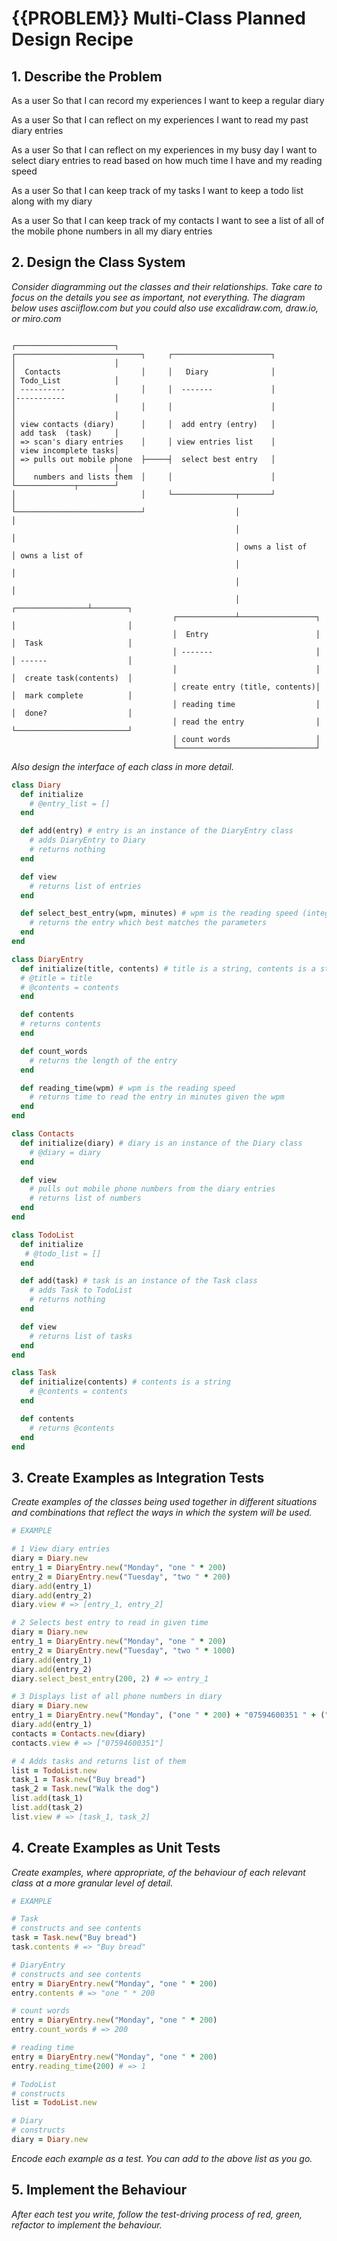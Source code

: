 # {{PROBLEM}} Multi-Class Planned Design Recipe

## 1. Describe the Problem

As a user
So that I can record my experiences
I want to keep a regular diary

As a user
So that I can reflect on my experiences
I want to read my past diary entries

As a user
So that I can reflect on my experiences in my busy day
I want to select diary entries to read based on how much time I have and my reading speed

As a user
So that I can keep track of my tasks
I want to keep a todo list along with my diary

As a user
So that I can keep track of my contacts
I want to see a list of all of the mobile phone numbers in all my diary entries

## 2. Design the Class System

_Consider diagramming out the classes and their relationships. Take care to
focus on the details you see as important, not everything. The diagram below
uses asciiflow.com but you could also use excalidraw.com, draw.io, or miro.com_

```
                                                                                ┌──────────────────────┐
┌────────────────────────────┐     ┌──────────────────────┐                     │                      │
│  Contacts                  │     │   Diary              │                     │ Todo_List            │
│ ----------                 │     │  -------             │                     │-----------           │
│                            │     │                      │                     │                      │
│ view contacts (diary)      │     │  add entry (entry)   │                     │ add task  (task)     │
│ => scan's diary entries    │     │ view entries list    │                     │ view incomplete tasks│
│ => pulls out mobile phone  ├─────┤  select best entry   │                     │                      │
│    numbers and lists them  │     │                      │                     └─────────────┬────────┘
│                            │     └──────────────┬───────┘                                   │
└────────────────────────────┘                    │                                           │
                                                  │                                           │
                                                  │ owns a list of                            │ owns a list of
                                                  │                                           │
                                                  │                                           │
                                                  │                          ┌────────────────┴────────┐
                                    ┌─────────────┴─────────────────┐        │                         │
                                    │  Entry                        │        │  Task                   │
                                    │ -------                       │        │ ------                  │
                                    │                               │        │  create task(contents)  │
                                    │ create entry (title, contents)│        │  mark complete          │
                                    │ reading time                  │        │  done?                  │
                                    │ read the entry                │        └─────────────────────────┘
                                    │ count words                   │
                                    └───────────────────────────────┘

```

_Also design the interface of each class in more detail._

```ruby
class Diary
  def initialize
    # @entry_list = []
  end

  def add(entry) # entry is an instance of the DiaryEntry class
    # adds DiaryEntry to Diary
    # returns nothing
  end

  def view
    # returns list of entries
  end

  def select_best_entry(wpm, minutes) # wpm is the reading speed (integer), minutes is the time available to read (integer)
    # returns the entry which best matches the parameters
  end
end

class DiaryEntry
  def initialize(title, contents) # title is a string, contents is a string
  # @title = title
  # @contents = contents
  end

  def contents
  # returns contents
  end

  def count_words
    # returns the length of the entry
  end

  def reading_time(wpm) # wpm is the reading speed
    # returns time to read the entry in minutes given the wpm
  end
end

class Contacts
  def initialize(diary) # diary is an instance of the Diary class
    # @diary = diary
  end

  def view
    # pulls out mobile phone numbers from the diary entries
    # returns list of numbers
  end
end

class TodoList
  def initialize
   # @todo_list = []
  end

  def add(task) # task is an instance of the Task class
    # adds Task to TodoList
    # returns nothing
  end

  def view
    # returns list of tasks
  end
end

class Task
  def initialize(contents) # contents is a string
    # @contents = contents
  end

  def contents
    # returns @contents
  end
end
```

## 3. Create Examples as Integration Tests

_Create examples of the classes being used together in different situations and
combinations that reflect the ways in which the system will be used._

```ruby
# EXAMPLE

# 1 View diary entries
diary = Diary.new
entry_1 = DiaryEntry.new("Monday", "one " * 200)
entry_2 = DiaryEntry.new("Tuesday", "two " * 200)
diary.add(entry_1)
diary.add(entry_2)
diary.view # => [entry_1, entry_2]

# 2 Selects best entry to read in given time
diary = Diary.new
entry_1 = DiaryEntry.new("Monday", "one " * 200)
entry_2 = DiaryEntry.new("Tuesday", "two " * 1000)
diary.add(entry_1)
diary.add(entry_2)
diary.select_best_entry(200, 2) # => entry_1

# 3 Displays list of all phone numbers in diary
diary = Diary.new
entry_1 = DiaryEntry.new("Monday", ("one " * 200) + "07594600351 " + ("one " * 100))
diary.add(entry_1)
contacts = Contacts.new(diary)
contacts.view # => ["07594600351"]

# 4 Adds tasks and returns list of them
list = TodoList.new
task_1 = Task.new("Buy bread")
task_2 = Task.new("Walk the dog")
list.add(task_1)
list.add(task_2)
list.view # => [task_1, task_2]

```

## 4. Create Examples as Unit Tests

_Create examples, where appropriate, of the behaviour of each relevant class at
a more granular level of detail._

```ruby
# EXAMPLE

# Task
# constructs and see contents
task = Task.new("Buy bread")
task.contents # => "Buy bread"

# DiaryEntry
# constructs and see contents
entry = DiaryEntry.new("Monday", "one " * 200)
entry.contents # => "one " * 200

# count words
entry = DiaryEntry.new("Monday", "one " * 200)
entry.count_words # => 200

# reading time
entry = DiaryEntry.new("Monday", "one " * 200)
entry.reading_time(200) # => 1

# TodoList
# constructs
list = TodoList.new

# Diary
# constructs
diary = Diary.new
```

_Encode each example as a test. You can add to the above list as you go._

## 5. Implement the Behaviour

_After each test you write, follow the test-driving process of red, green,
refactor to implement the behaviour._
